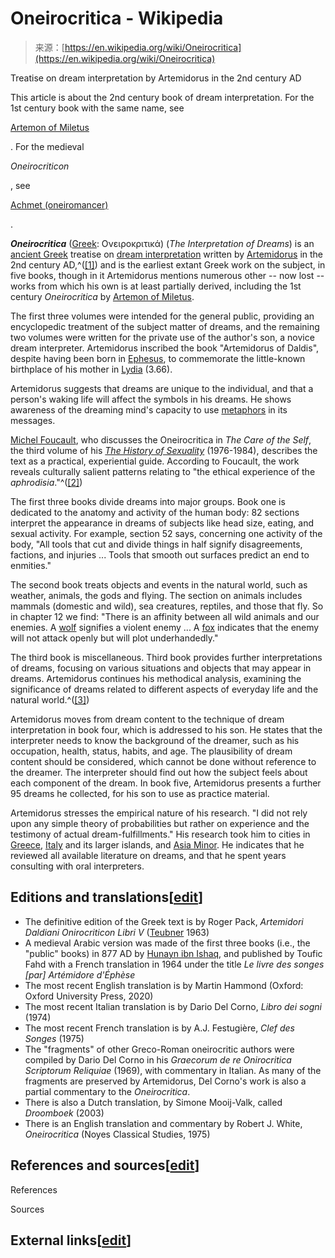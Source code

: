 <!--yml
category: 未分类
date: 2024-05-27 14:30:39
-->

# Oneirocritica - Wikipedia

> 来源：[https://en.wikipedia.org/wiki/Oneirocritica](https://en.wikipedia.org/wiki/Oneirocritica)

Treatise on dream interpretation by Artemidorus in the 2nd century AD

This article is about the 2nd century book of dream interpretation. For the 1st century book with the same name, see

[Artemon of Miletus](/wiki/Artemon_of_Miletus "Artemon of Miletus")

. For the medieval

*Oneirocriticon*

, see

[Achmet (oneiromancer)](/wiki/Achmet_(oneiromancer) "Achmet (oneiromancer)")

.

***Oneirocritica*** ([Greek](/wiki/Greek_language "Greek language"): Ονειροκριτικά) (*The Interpretation of Dreams*) is an [ancient Greek](/wiki/Ancient_Greece "Ancient Greece") treatise on [dream interpretation](/wiki/Dream_interpretation "Dream interpretation") written by [Artemidorus](/wiki/Artemidorus "Artemidorus") in the 2nd century AD,^([[1]](#cite_note-Brit-1)) and is the earliest extant Greek work on the subject, in five books, though in it Artemidorus mentions numerous other -- now lost -- works from which his own is at least partially derived, including the 1st century *Oneirocritica* by [Artemon of Miletus](/wiki/Artemon_of_Miletus "Artemon of Miletus").

The first three volumes were intended for the general public, providing an encyclopedic treatment of the subject matter of dreams, and the remaining two volumes were written for the private use of the author's son, a novice dream interpreter. Artemidorus inscribed the book "Artemidorus of Daldis", despite having been born in [Ephesus](/wiki/Ephesus "Ephesus"), to commemorate the little-known birthplace of his mother in [Lydia](/wiki/Lydia "Lydia") (3.66).

Artemidorus suggests that dreams are unique to the individual, and that a person's waking life will affect the symbols in his dreams. He shows awareness of the dreaming mind's capacity to use [metaphors](/wiki/Metaphor "Metaphor") in its messages.

[Michel Foucault](/wiki/Michel_Foucault "Michel Foucault"), who discusses the Oneirocritica in *The Care of the Self*, the third volume of his *[The History of Sexuality](/wiki/The_History_of_Sexuality "The History of Sexuality")* (1976-1984), describes the text as a practical, experiential guide. According to Foucault, the work reveals culturally salient patterns relating to "the ethical experience of the *aphrodisia*."^([[2]](#cite_note-2))

The first three books divide dreams into major groups. Book one is dedicated to the anatomy and activity of the human body: 82 sections interpret the appearance in dreams of subjects like head size, eating, and sexual activity. For example, section 52 says, concerning one activity of the body, "All tools that cut and divide things in half signify disagreements, factions, and injuries ... Tools that smooth out surfaces predict an end to enmities."

The second book treats objects and events in the natural world, such as weather, animals, the gods and flying. The section on animals includes mammals (domestic and wild), sea creatures, reptiles, and those that fly. So in chapter 12 we find: "There is an affinity between all wild animals and our enemies. A [wolf](/wiki/Wolf "Wolf") signifies a violent enemy ... A [fox](/wiki/Fox "Fox") indicates that the enemy will not attack openly but will plot underhandedly."

The third book is miscellaneous. Third book provides further interpretations of dreams, focusing on various situations and objects that may appear in dreams. Artemidorus continues his methodical analysis, examining the significance of dreams related to different aspects of everyday life and the natural world.^([[3]](#cite_note-3))

Artemidorus moves from dream content to the technique of dream interpretation in book four, which is addressed to his son. He states that the interpreter needs to know the background of the dreamer, such as his occupation, health, status, habits, and age. The plausibility of dream content should be considered, which cannot be done without reference to the dreamer. The interpreter should find out how the subject feels about each component of the dream. In book five, Artemidorus presents a further 95 dreams he collected, for his son to use as practice material.

Artemidorus stresses the empirical nature of his research. "I did not rely upon any simple theory of probabilities but rather on experience and the testimony of actual dream-fulfillments." His research took him to cities in [Greece](/wiki/Greece "Greece"), [Italy](/wiki/Italy "Italy") and its larger islands, and [Asia Minor](/wiki/Asia_Minor "Asia Minor"). He indicates that he reviewed all available literature on dreams, and that he spent years consulting with oral interpreters.

## Editions and translations[[edit](/w/index.php?title=Oneirocritica&action=edit&section=2 "Edit section: Editions and translations")]

*   The definitive edition of the Greek text is by Roger Pack, *Artemidori Daldiani Onirocriticon Libri V* ([Teubner](/wiki/Teubner "Teubner") 1963)
*   A medieval Arabic version was made of the first three books (i.e., the "public" books) in 877 AD by [Hunayn ibn Ishaq](/wiki/Hunayn_ibn_Ishaq "Hunayn ibn Ishaq"), and published by Toufic Fahd with a French translation in 1964 under the title *Le livre des songes [par] Artémidore d'Éphèse*
*   The most recent English translation is by Martin Hammond (Oxford: Oxford University Press, 2020)
*   The most recent Italian translation is by Dario Del Corno, *Libro dei sogni* (1974)
*   The most recent French translation is by A.J. Festugière, *Clef des Songes* (1975)
*   The "fragments" of other Greco-Roman oneirocritic authors were compiled by Dario Del Corno in his *Graecorum de re Onirocritica Scriptorum Reliquiae* (1969), with commentary in Italian. As many of the fragments are preserved by Artemidorus, Del Corno's work is also a partial commentary to the *Oneirocritica*.
*   There is also a Dutch translation, by Simone Mooij-Valk, called *Droomboek* (2003)
*   There is an English translation and commentary by Robert J. White, *Oneirocritica* (Noyes Classical Studies, 1975)

## References and sources[[edit](/w/index.php?title=Oneirocritica&action=edit&section=3 "Edit section: References and sources")]

References

Sources

## External links[[edit](/w/index.php?title=Oneirocritica&action=edit&section=4 "Edit section: External links")]